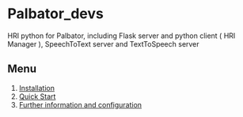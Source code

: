 # Palbator_devs
HRI python for Palbator, including Flask server and python client ( HRI Manager ), SpeechToText server and TextToSpeech server

## Menu
1. [Installation](https://github.com/Robocup-Lyontech/Palbator_devs/blob/master/doc/installation.md)
2. [Quick Start](https://github.com/Robocup-Lyontech/Palbator_devs/blob/master/doc/quick_start.md)
3. [Further information and configuration](https://github.com/Robocup-Lyontech/Palbator_devs/blob/master/doc/Documentation%20brique%20technologique%20interaction.pdf)

